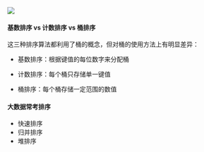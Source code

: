 ![](D:\Project\Java\algorithm\image\sort_complexity.png)

#### 基数排序 vs 计数排序 vs 桶排序

这三种排序算法都利用了桶的概念，但对桶的使用方法上有明显差异：

- 基数排序：根据键值的每位数字来分配桶

- 计数排序：每个桶只存储单一键值

- 桶排序：每个桶存储一定范围的数值



#### 大数据常考排序

- 快速排序
- 归并排序
- 堆排序